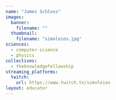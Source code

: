 ```yaml
---
name: "James Schloss"
images:
  banner:
    filename: ""
  thumbnail:
    filename: "simuleios.jpg"
sciences:
  - computer-science
  - physics
collectives:
  - theknowledgefellowship
streaming_platforms:
  twitch:
    url: https://www.twitch.tv/simuleios
layout: educator
---
```

